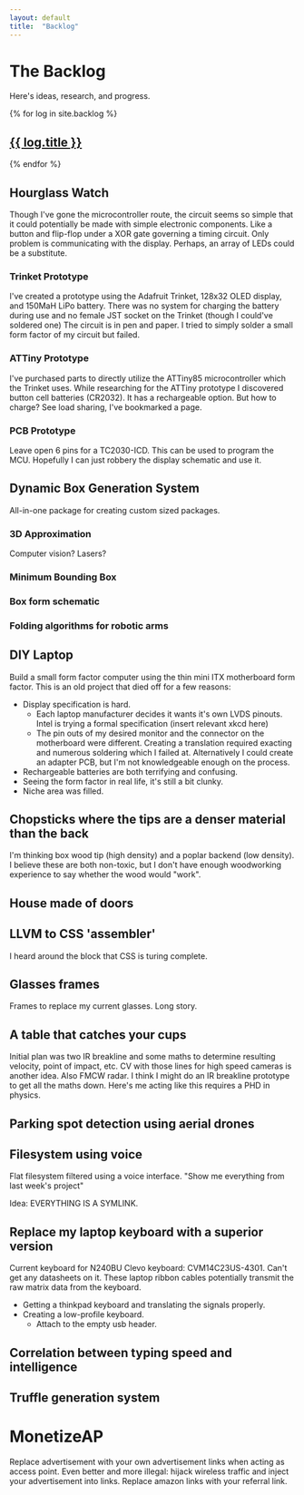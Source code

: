 ```yaml
---
layout: default
title:  "Backlog"
---
```


# The Backlog
Here's ideas, research, and progress.

{% for log in site.backlog %}
  <h2>
    <a href="{{ log.url }}">{{ log.title }}</a>
  </h2>
{% endfor %}

## Hourglass Watch
Though I've gone the microcontroller route, the circuit seems so simple that it could potentially be made with simple electronic components.
Like a button and flip-flop under a XOR gate governing a timing circuit.
Only problem is communicating with the display. Perhaps, an array of LEDs could be a substitute.

### Trinket Prototype
I've created a prototype using the Adafruit Trinket, 128x32 OLED display, and 150MaH LiPo battery.
There was no system for charging the battery during use and no female JST socket on the Trinket (though I could've soldered one)
The circuit is in pen and paper.
I tried to simply solder a small form factor of my circuit but failed.

### ATTiny Prototype
I've purchased parts to directly utilize the ATTiny85 microcontroller which the Trinket uses.
While researching for the ATTiny prototype I discovered button cell batteries (CR2032). It has a rechargeable option.
But how to charge? See load sharing, I've bookmarked a page.

### PCB Prototype
Leave open 6 pins for a TC2030-ICD. This can be used to program the MCU.
Hopefully I can just robbery the display schematic and use it.

## Dynamic Box Generation System
All-in-one package for creating custom sized packages.
### 3D Approximation
Computer vision? Lasers?
### Minimum Bounding Box
### Box form schematic
### Folding algorithms for robotic arms

## DIY Laptop
Build a small form factor computer using the thin mini ITX motherboard form factor.
This is an old project that died off for a few reasons:
* Display specification is hard.
    - Each laptop manufacturer decides it wants it's own LVDS pinouts. Intel is trying a formal specification (insert relevant xkcd here)
    - The pin outs of my desired monitor and the connector on the motherboard were different.
      Creating a translation required exacting and numerous soldering which I failed at.
      Alternatively I could create an adapter PCB, but I'm not knowledgeable enough on the process.
* Rechargeable batteries are both terrifying and confusing.
* Seeing the form factor in real life, it's still a bit clunky.
* Niche area was filled.

## Chopsticks where the tips are a denser material than the back
I'm thinking box wood tip (high density) and a poplar backend (low density). I believe these are both non-toxic, but I don't have enough woodworking
experience to say whether the wood would "work".

## House made of doors

## LLVM to CSS 'assembler'
I heard around the block that CSS is turing complete.

## Glasses frames
Frames to replace my current glasses. Long story.

## A table that catches your cups
Initial plan was two IR breakline and some maths to determine resulting velocity, point of impact, etc.
CV with those lines for high speed cameras is another idea.
Also FMCW radar.
I think I might do an IR breakline prototype to get all the maths down. Here's me acting like this requires a PHD in physics.

## Parking spot detection using aerial drones

## Filesystem using voice
Flat filesystem filtered using a voice interface.
"Show me everything from last week's project"

Idea: EVERYTHING IS A SYMLINK.

## Replace my laptop keyboard with a superior version
Current keyboard for N240BU Clevo keyboard: CVM14C23US-4301. Can't get any datasheets on it.
These laptop ribbon cables potentially transmit the raw matrix data from the keyboard.
* Getting a thinkpad keyboard and translating the signals properly.
* Creating a low-profile keyboard.
    - Attach to the empty usb header.

## Correlation between typing speed and intelligence
## Truffle generation system

# MonetizeAP
Replace advertisement with your own advertisement links when acting as access point.
Even better and more illegal: hijack wireless traffic and inject your advertisement into links.
Replace amazon links with your referral link.
